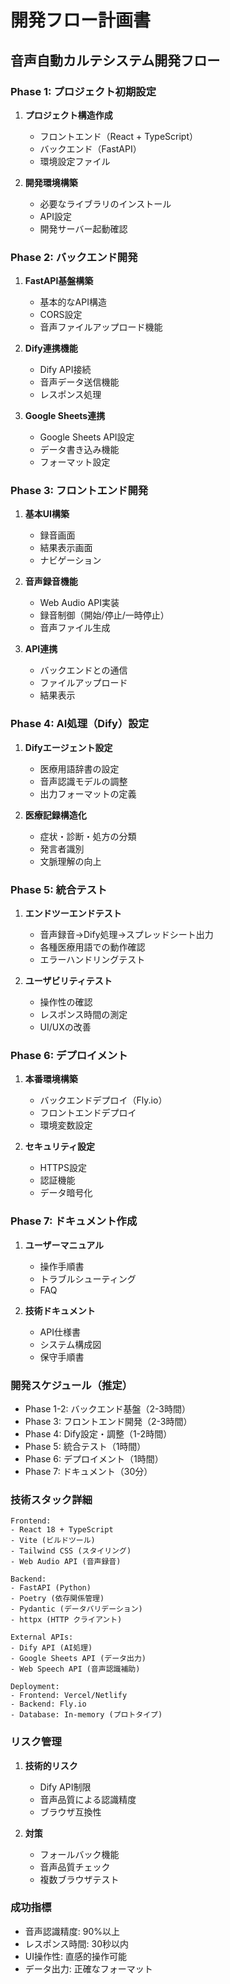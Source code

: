 # 開発フロー計画書
## 音声自動カルテシステム開発フロー

### Phase 1: プロジェクト初期設定
1. **プロジェクト構造作成**
   - フロントエンド（React + TypeScript）
   - バックエンド（FastAPI）
   - 環境設定ファイル

2. **開発環境構築**
   - 必要なライブラリのインストール
   - API設定
   - 開発サーバー起動確認

### Phase 2: バックエンド開発
1. **FastAPI基盤構築**
   - 基本的なAPI構造
   - CORS設定
   - 音声ファイルアップロード機能

2. **Dify連携機能**
   - Dify API接続
   - 音声データ送信機能
   - レスポンス処理

3. **Google Sheets連携**
   - Google Sheets API設定
   - データ書き込み機能
   - フォーマット設定

### Phase 3: フロントエンド開発
1. **基本UI構築**
   - 録音画面
   - 結果表示画面
   - ナビゲーション

2. **音声録音機能**
   - Web Audio API実装
   - 録音制御（開始/停止/一時停止）
   - 音声ファイル生成

3. **API連携**
   - バックエンドとの通信
   - ファイルアップロード
   - 結果表示

### Phase 4: AI処理（Dify）設定
1. **Difyエージェント設定**
   - 医療用語辞書の設定
   - 音声認識モデルの調整
   - 出力フォーマットの定義

2. **医療記録構造化**
   - 症状・診断・処方の分類
   - 発言者識別
   - 文脈理解の向上

### Phase 5: 統合テスト
1. **エンドツーエンドテスト**
   - 音声録音→Dify処理→スプレッドシート出力
   - 各種医療用語での動作確認
   - エラーハンドリングテスト

2. **ユーザビリティテスト**
   - 操作性の確認
   - レスポンス時間の測定
   - UI/UXの改善

### Phase 6: デプロイメント
1. **本番環境構築**
   - バックエンドデプロイ（Fly.io）
   - フロントエンドデプロイ
   - 環境変数設定

2. **セキュリティ設定**
   - HTTPS設定
   - 認証機能
   - データ暗号化

### Phase 7: ドキュメント作成
1. **ユーザーマニュアル**
   - 操作手順書
   - トラブルシューティング
   - FAQ

2. **技術ドキュメント**
   - API仕様書
   - システム構成図
   - 保守手順書

### 開発スケジュール（推定）
- Phase 1-2: バックエンド基盤（2-3時間）
- Phase 3: フロントエンド開発（2-3時間）
- Phase 4: Dify設定・調整（1-2時間）
- Phase 5: 統合テスト（1時間）
- Phase 6: デプロイメント（1時間）
- Phase 7: ドキュメント（30分）

### 技術スタック詳細
```
Frontend:
- React 18 + TypeScript
- Vite (ビルドツール)
- Tailwind CSS (スタイリング)
- Web Audio API (音声録音)

Backend:
- FastAPI (Python)
- Poetry (依存関係管理)
- Pydantic (データバリデーション)
- httpx (HTTP クライアント)

External APIs:
- Dify API (AI処理)
- Google Sheets API (データ出力)
- Web Speech API (音声認識補助)

Deployment:
- Frontend: Vercel/Netlify
- Backend: Fly.io
- Database: In-memory (プロトタイプ)
```

### リスク管理
1. **技術的リスク**
   - Dify API制限
   - 音声品質による認識精度
   - ブラウザ互換性

2. **対策**
   - フォールバック機能
   - 音声品質チェック
   - 複数ブラウザテスト

### 成功指標
- 音声認識精度: 90%以上
- レスポンス時間: 30秒以内
- UI操作性: 直感的操作可能
- データ出力: 正確なフォーマット
